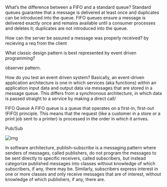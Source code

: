 What’s the difference between a FIFO and a standard queue?
Standard queues guarantee that a message is delivered at least once and duplicates can be introduced into the queue. FIFO queues ensure a message is delivered exactly once and remains available until a consumer processes and deletes it; duplicates are not introduced into the queue.


How can the server be assured a message was properly received?
by recieving a req from the client


What classic design pattern is best represented by event driven programming?

observer pattern.

How do you test an event driven system?
Basically, an event-driven application architecture is one in which services (aka functions) within an application input data and output data via messages that are stored in a message queue. This differs from a synchronous architecture, in which data is passed straight to a service by making a direct call‏/

FIFO Queue
A FIFO queue is a queue that operates on a first-in, first-out (FIFO) principle. This means that the request (like a customer in a store or a print job sent to a printer) is processed in the order in which it arrives.

Pub/Sub

![img](https://images.ctfassets.net/ee3ypdtck0rk/5pLjHrKms2t73sDD8yheBv/83513ecb96bd0e9a0160f552e84dc926/pub-sub-pattern-architecture-at-scale.png)

In software architecture, publish–subscribe is a messaging pattern where senders of messages, called publishers, do not program the messages to be sent directly to specific receivers, called subscribers, but instead categorize published messages into classes without knowledge of which subscribers, if any, there may be. Similarly, subscribers express interest in one or more classes and only receive messages that are of interest, without knowledge of which publishers, if any, there are.


